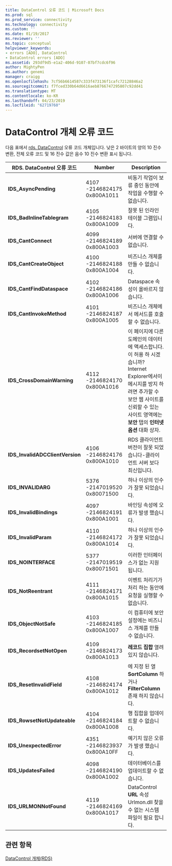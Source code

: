 ```yaml
---
title: DataControl 오류 코드 | Microsoft Docs
ms.prod: sql
ms.prod_service: connectivity
ms.technology: connectivity
ms.custom: ''
ms.date: 01/19/2017
ms.reviewer: ''
ms.topic: conceptual
helpviewer_keywords:
- errors [ADO], DataControl
- DataControl errors [ADO]
ms.assetid: 293df9d5-e1a2-406d-9107-07bf7cdc6f96
author: MightyPen
ms.author: genemi
manager: craigg
ms.openlocfilehash: 7cf56b6614587c333f473136f1cafc72128846a2
ms.sourcegitcommit: f7fced330b64d6616aeb8766747295807c92dd41
ms.translationtype: MT
ms.contentlocale: ko-KR
ms.lasthandoff: 04/23/2019
ms.locfileid: "62719760"
---
```

# <a name="datacontrol-object-error-codes"></a>DataControl 개체 오류 코드
다음 표에서 [rds. DataControl](../../../ado/reference/rds-api/datacontrol-object-rds.md) 오류 코드 개체입니다. 낮은 2 바이트의 양의 10 진수 변환, 전체 오류 코드 및 16 진수 값은 음수 10 진수 변환 표시 됩니다.

|RDS. DataControl 오류 코드|Number|Description|
|---------------------------------|------------|-----------------|
|**IDS_AsyncPending**|4107 -2146824175 0x800A1011|비동기 작업이 보류 중인 동안에 작업을 수행할 수 없습니다.|
|**IDS_BadInlineTablegram**|4105 -2146824183 0x800A1009|잘못 된 인라인 테이블 그램입니다.|
|**IDS_CantConnect**|4099 -2146824189 0x800A1003|서버에 연결할 수 없습니다.|
|**IDS_CantCreateObject**|4100 -2146824188 0x800A1004|비즈니스 개체를 만들 수 없습니다.|
|**IDS_CantFindDataspace**|4102 -2146824186 0x800A1006|Dataspace 속성이 올바르지 않습니다.|
|**IDS_CantInvokeMethod**|4101 -2146824187 0x800A1005|비즈니스 개체에서 메서드를 호출할 수 없습니다.|
|**IDS_CrossDomainWarning**|4112 -2146824170 0x800A1016|이 페이지에 다른 도메인의 데이터에 액세스합니다. 이 허용 하 시겠습니까? Internet Explorer에서이 메시지를 방지 하려면 추가할 수 보안 웹 사이트를 신뢰할 수 있는 사이트 영역에는 **보안** 탭의 **인터넷 옵션** 대화 상자.|
|**IDS_InvalidADCClientVersion**|4106 -2146824176 0x800A1010|RDS 클라이언트 버전이 잘못 되었습니다-클라이언트 서버 보다 최신입니다.|
|**IDS_INVALIDARG**|5376 -2147019520 0x80071500|하나 이상의 인수가 잘못 되었습니다.|
|**IDS_InvalidBindings**|4097 -2146824191 0x800A1001|바인딩 속성에 오류가 발생 했습니다.|
|**IDS_InvalidParam**|4110 -2146824172 0x800A1014|하나 이상의 인수가 잘못 되었습니다.|
|**IDS_NOINTERFACE**|5377 -2147019519 0x80071501|이러한 인터페이스가 없는 지원 됩니다.|
|**IDS_NotReentrant**|4111 -2146824171 0x800A1015|이벤트 처리기가 처리 하는 동안에 요청을 실행할 수 없습니다.|
|**IDS_ObjectNotSafe**|4103 -2146824185 0x800A1007|이 컴퓨터에 보안 설정에는 비즈니스 개체를 만들 수 없습니다.|
|**IDS_RecordsetNotOpen**|4109 -2146824173 0x800A1013|**레코드 집합** 열려 있지 않습니다.|
|**IDS_ResetInvalidField**|4108 -2146824174 0x800A1012|에 지정 된 열 **SortColumn** 하거나 **FilterColumn** 존재 하지 않습니다.|
|**IDS_RowsetNotUpdateable**|4104 -2146824184 0x800A1008|행 집합을 업데이트할 수 없습니다.|
|**IDS_UnexpectedError**|4351 -2146823937 0x800A10FF|예기치 않은 오류가 발생 했습니다.|
|**IDS_UpdatesFailed**|4098 -2146824190 0x800A1002|데이터베이스를 업데이트할 수 없습니다.|
|**IDS_URLMONNotFound**|4119 -2146824169 0x800A1017|DataControl **URL** 속성 Urlmon.dll 찾을 수 없는 시스템 파일이 필요 합니다.|

## <a name="see-also"></a>관련 항목
 [DataControl 개체(RDS)](../../../ado/reference/rds-api/datacontrol-object-rds.md)
